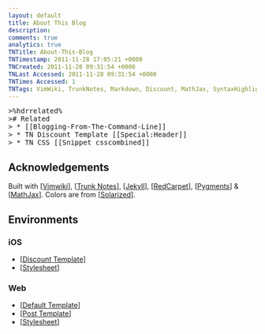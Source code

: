 ```yaml
---
layout: default
title: About This Blog
description: 
comments: true
analytics: true
TNTitle: About-This-Blog
TNTimestamp: 2011-11-28 17:05:21 +0000
TNCreated: 2011-11-28 09:31:54 +0000
TNLast Accessed: 2011-11-28 09:31:54 +0000
TNTimes Accessed: 1
TNTags: VimWiki, TrunkNotes, Markdown, Discount, MathJax, SyntaxHighlighter, Javascript, JQuery, Css, Html
---
```


<pre class="action ideaaction">
>%hdrrelated%
># Related
> * [[Blogging-From-The-Command-Line]]
> * TN Discount Template [[Special:Header]]
> * TN CSS [[Snippet_csscombined]]
</pre>


## Acknowledgements

Built with [[Vimwiki]], [[Trunk Notes][TrunkNotes]], [[Jekyll]], [[RedCarpet]], [[Pygments]] & [[MathJax]].  Colors are from [[Solarized]].

[Vimwiki]: http://code.google.com/p/vimwiki
[TrunkNotes]: http://www.appsonthemove.com/trunk.htm
[Jekyll]: http://jekyllrb.com/
[RedCarpet]: http://jekyllrb.com/
[Pygments]: http://pygments.org/
[MathJax]: http://www.mathjax.org/
[Solarized]: http://ethanschoonover.com/solarized


## Environments
### iOS

 * [[Discount Template][TNDiscount_Template]]
 * [[Stylesheet][TNStylesheet]]

[TNDiscount_Template]: http://github.com/tub78/TrunkNotes/Html/SpecialHeader.html
[TNStylesheet]: http://github.com/tub78/TrunkNotes/Html/Snippet_csscombined.html

### Web

 * [[Default Template][Default_Template]]
 * [[Post Template][Post_Template]]
 * [[Stylesheet][Stylesheet]]

[Default_Template]: https://github.com/tub78/tub78.github.com/blob/master/_layouts/default.html
[Post_Template]: https://github.com/tub78/tub78.github.com/blob/master/_layouts/post.html
[Stylesheet]: https://github.com/tub78/tub78.github.com/blob/master/css/style-combined.css
